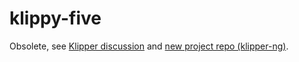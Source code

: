 # klippy-five

Obsolete, see [Klipper discussion](https://github.com/KevinOConnor/klipper/issues/2683) and [new project repo (klipper-ng)](https://github.com/mfp20/klipper-ng).
